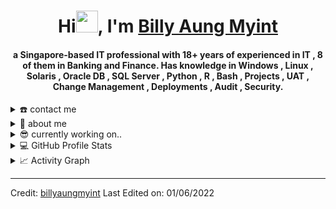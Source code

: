 <div align="center">
<h1 align="center">Hi<img width="35" src="https://github.com/billyaungmyint/billyaungmyint/blob/main/resources/img/waving.gif">, I'm <a href="https://billyaungmyint.com" target="_blank" rel="noopener noreferrer">Billy Aung Myint</a></h1>
<h4 align="center">a Singapore-based IT professional with 18+ years of experienced in IT , 8 of them in Banking and Finance. Has knowledge in Windows , Linux , Solaris , Oracle DB , SQL Server , Python , R , Bash , Projects , UAT , Change Management , Deployments , Audit , Security.</h4>
</div>


<details>
  <summary>☎️ contact me</summary>
<div>
  <samp>
    <h2 align="center">😎 you can reach me by:</h2>
    <p align="center">
      <p>Checkout my personal site ---> <a href="https://billyaungmyint.com" target="_blank" rel="noopener noreferrer">https://billyaungmyint.com</a></p>
      <br/>
      <a href="https://www.linkedin.com/in/billyaungmyint/" target="blank"><img align="center"
         src="https://img.shields.io/badge/linkedin-%231DA1F2.svg?style=for-the-badge&logo=linkedin&logoColor=white"
         alt="azzar" height="30"/></a>
      <a href="https://fb.com/billyaungmyint" target="blank"><img align="center"
         src="https://img.shields.io/badge/facebook-4267B2.svg?style=for-the-badge&logo=facebook&logoColor=white"
         alt="azzar" height="30"/></a>
      <a href="mailto:billy@billyaungmyint.com" target="blank"><img align="center"
         src="https://img.shields.io/badge/gmail-EA4335.svg?style=for-the-badge&logo=gmail&logoColor=white"
         alt="azzar" height="30"/></a>
    <a href="https://twitter.com/billyaungmyint" target="blank"><img align="center"
         src="https://img.shields.io/badge/twitter-1DA1F2.svg?style=for-the-badge&logo=twitter&logoColor=white"
         alt="azzar" height="30"/></a>
    </p>
  <p align="center">     
      <br>
    </p>
  </samp>
</div>
</details>

<details>
  <summary>🧮 about me</summary>
  <br />
18+ years of experience in IT with 8 years in Banking and Finance. Experienced in 
  <div>
    <p align="center">
      <ul>
        <li> Windows </li>
        <li> Linux </li>
        <li> Solaris </li>
        <li> Networking (certified CCNA) </li>
        <li> Python </li>
        <li> R </li>
        <li> Oracle Database (certified OCA) </li>
        <li> UAT Testing </li>
        <li> Change Management </li>
        <li> Project Management </li>
    </ul>
    <br />
  </div>
</details>

<details>
  <summary>😎 currently working on..</summary>
  <br />
My current projects and learnings
  <div>
    <p align="center">
      <ul>
        <li> <a href="https://github.com/billyaungmyint/python" target="_blank" rel="noopener noreferrer">Python</a>.</p> </li>
        <ul>
          <li> Numpy </li>
          <li> Pandas </li>
          <li> Matplotlib </li>
          <li> Seaborn </li>
          <li> Scikit-learn </li>
          <li> Pytorch </li>
          <li> Spacy </li>
          <li> Streamlit </li>
        </ul>
        <li><a href="https://github.com/billyaungmyint/R" target="_blank" rel="noopener noreferrer">R</a>.</p></li>
        <ul>
          <li> Dplyr </li>
          <li> GGplo2 </li>
          <li> Shiny </li>
        </ul>
    </ul>
  </div>
</details>


<details> 
  <summary>💻 GitHub Profile Stats</summary>
  <div>
    <h2 align="center"> 📊 Github stats </h2>
      <br/>
        <p align="center">
          <a href="https://github.com/billyaungmyint/">
          <img src="https://github-readme-stats.vercel.app/api/top-langs/?username=billyaungmyint&langs_count=6&theme=gruvbox&layout=compact&hide_border=true" alt="billyaungmyint :: Top Langs" /></a>
        </p>
        <p align="center">
          <a href="https://github.com/billyaungmyint/">
          <img width="49.5%" src="https://github-readme-stats.vercel.app/api?username=billyaungmyint&show_icons=true&theme=gruvbox&hide_border=true" />
          <img width="49.5%" src="https://github-readme-streak-stats.herokuapp.com/?user=billyaungmyint&theme=gruvbox&hide_border=true" />
          </a>
       </p>
     <br>
  </div>    
</details>

<details>
  <summary>📈 Activity Graph</summary>
  <br/>
  <h2 align="center"> my current activity </h2>
<a href="https://github.com/billyaungmyint/github-readme-activity-graph"><img alt="Billy Aung Myint's Activity Graph" src="https://activity-graph.herokuapp.com/graph/?username=billyaungmyint&bg_color=000&color=fff&line=00E676&point=fff&hide_border=true" /></a>
</details>

------
Credit: [billyaungmyint](https://github.com/billyaungmyint)
Last Edited on: 01/06/2022
